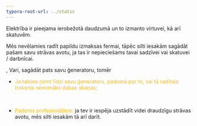```yaml
---
typora-root-url: ../static
---
```


Elektrība ir pieejama ierobežotā daudzumā un to izmanto virtuvei, kā arī skatuvēm.

Mēs nevēlamies radīt papildu izmaksas fermai, tāpēc silti iesakām sagādāt pašam savu strāvas avotu, ja tas ir nepieciešams tavai sadzīvei vai skatuvei / darbnīcai.

, Vari, sagādāt pats savu ģeneratoru, tomēr

- <span style="color:#fdb913;">Ja taisies ņemt līdzi savu ģeneratoru, padomā par to, vai tā radītais troksnis nenomāks dabas skaņas;</span>


​

- <span style="color:#fdb913;">Padoms profesionāļiem:</span> ja tev ir iespēja uzstādīt videi draudzīgu strāvas avotu, mēs silti iesakām tā arī darīt.





